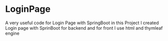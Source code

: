 # LoginPage
A very useful code for Login Page with SpringBoot 
in this Project I created Login page with SprinBoot for backend and for front I use html and thymleaf engine
